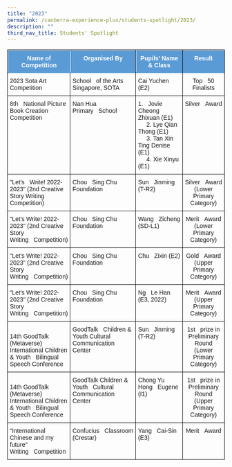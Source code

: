 ```yaml
---
title: "2023"
permalink: /canberra-experience-plus/students-spotlight/2023/
description: ""
third_nav_title: Students' Spotlight
---
```

<style type="text/css">
.tg  {border-collapse:collapse;border-spacing:0;}
.tg td{border-color:black;border-style:solid;border-width:1px;font-family:Arial, sans-serif;font-size:14px;
  overflow:hidden;padding:10px 5px;word-break:normal;}
.tg th{border-color:black;border-style:solid;border-width:1px;font-family:Arial, sans-serif;font-size:14px;
  font-weight:normal;overflow:hidden;padding:10px 5px;word-break:normal;}
.tg .tg-baqh{text-align:center;vertical-align:top}
.tg .tg-y5cp{background-color:#5b9bd5;color:#ffffff;font-weight:bold;position:-webkit-sticky;position:sticky;text-align:center;
  top:-1px;vertical-align:top;will-change:transform}
.tg .tg-0lax{text-align:left;vertical-align:top}
.tg .tg-brl1{color:#222;text-align:left;vertical-align:top}
.tg .tg-7zrl{text-align:left;vertical-align:bottom}
</style>
<table class="tg">
<thead>
  <tr>
    <th class="tg-y5cp">Name of   Competition</th>
    <th class="tg-y5cp">Organised By</th>
    <th class="tg-y5cp">Pupils' Name   &amp; Class</th>
    <th class="tg-y5cp">Result</th>
    <th class="tg-y5cp">Level<br>     (Zonal/National/International)</th>
  </tr>
</thead>
<tbody>
  <tr>
    <td class="tg-0lax">2023 Sota Art Competition</td>
    <td class="tg-0lax">School&nbsp;&nbsp;&nbsp;of the Arts Singapore, SOTA</td>
    <td class="tg-0lax"> Cai Yuchen (E2)</td>
    <td class="tg-baqh">Top&nbsp;&nbsp;&nbsp;50 Finalists</td>
    <td class="tg-baqh">National</td>
  </tr>
  <tr>
    <td class="tg-brl1">8th&nbsp;&nbsp;&nbsp;National Picture Book Creation Competition</td>
    <td class="tg-0lax">Nan Hua Primary&nbsp;&nbsp;&nbsp;School</td>
    <td class="tg-0lax">1.&nbsp;&nbsp;&nbsp;Jovie Cheong Zhixuan (E1)<br>&nbsp;&nbsp;&nbsp;&nbsp;&nbsp;2. Lye Qian Thong (E1)<br>&nbsp;&nbsp;&nbsp;&nbsp;&nbsp;3. Tan Xin Ting Denise (E1)<br>&nbsp;&nbsp;&nbsp;&nbsp;&nbsp;4. Xie Xinyu (E1)</td>
    <td class="tg-baqh">Silver&nbsp;&nbsp;&nbsp;Award</td>
    <td class="tg-baqh">National</td>
  </tr>
  <tr>
    <td class="tg-0lax">"Let's&nbsp;&nbsp;&nbsp;Write! 2022-2023" (2nd Creative Story Writing Competition)</td>
    <td class="tg-0lax">Chou&nbsp;&nbsp;&nbsp;Sing Chu Foundation</td>
    <td class="tg-0lax">Sun&nbsp;&nbsp;&nbsp;Jinming (T-R2)</td>
    <td class="tg-baqh">Silver&nbsp;&nbsp;&nbsp;Award (Lower Primary Category)</td>
    <td class="tg-baqh">National</td>
  </tr>
  <tr>
    <td class="tg-0lax">"Let's Write! 2022-2023" (2nd Creative Story Writing&nbsp;&nbsp;&nbsp;Competition)</td>
    <td class="tg-0lax">Chou&nbsp;&nbsp;&nbsp;Sing Chu Foundation</td>
    <td class="tg-0lax">Wang&nbsp;&nbsp;&nbsp;Zicheng (SD-L1)</td>
    <td class="tg-baqh">Merit&nbsp;&nbsp;&nbsp;Award (Lower Primary Category)</td>
    <td class="tg-baqh">National</td>
  </tr>
  <tr>
    <td class="tg-0lax">"Let's Write! 2022-2023" (2nd Creative Story Writing&nbsp;&nbsp;&nbsp;Competition)</td>
    <td class="tg-0lax">Chou&nbsp;&nbsp;&nbsp;Sing Chu Foundation</td>
    <td class="tg-0lax">Chu&nbsp;&nbsp;&nbsp;Zixin (E2)</td>
    <td class="tg-baqh">Gold&nbsp;&nbsp;&nbsp;Award (Upper Primary Category)</td>
    <td class="tg-baqh">National</td>
  </tr>
  <tr>
    <td class="tg-0lax">"Let's Write! 2022-2023" (2nd Creative Story Writing&nbsp;&nbsp;&nbsp;Competition)</td>
    <td class="tg-0lax">Chou&nbsp;&nbsp;&nbsp;Sing Chu Foundation</td>
    <td class="tg-0lax">Ng&nbsp;&nbsp;&nbsp;Le Han (E3, 2022)</td>
    <td class="tg-baqh">Merit&nbsp;&nbsp;&nbsp;Award (Upper Primary Category)</td>
    <td class="tg-baqh">National</td>
  </tr>
  <tr>
    <td class="tg-7zrl">14th GoodTalk (Metaverse) International Children &amp; Youth&nbsp;&nbsp;&nbsp;Bilingual Speech Conference</td>
    <td class="tg-0lax">GoodTalk&nbsp;&nbsp;&nbsp;Children &amp; Youth Cultural Communication Center</td>
    <td class="tg-0lax">Sun&nbsp;&nbsp;&nbsp;Jinming (T-R2)</td>
    <td class="tg-baqh">1st&nbsp;&nbsp;&nbsp;prize in Preliminary Round (Lower Primary Category)</td>
    <td class="tg-baqh">International</td>
  </tr>
  <tr>
    <td class="tg-7zrl">14th GoodTalk (Metaverse) International Children &amp; Youth&nbsp;&nbsp;&nbsp;Bilingual Speech Conference</td>
    <td class="tg-0lax">GoodTalk Children &amp; Youth&nbsp;&nbsp;&nbsp;Cultural Communication Center</td>
    <td class="tg-0lax">Chong Yu Hong&nbsp;&nbsp;&nbsp;Eugene (I1)</td>
    <td class="tg-baqh">1st&nbsp;&nbsp;&nbsp;prize in Preliminary Round (Upper Primary Category)</td>
    <td class="tg-baqh">International</td>
  </tr>
  <tr>
    <td class="tg-0lax">"International Chinese and my future" Writing&nbsp;&nbsp;&nbsp;Competition</td>
    <td class="tg-0lax">Confucius&nbsp;&nbsp;&nbsp;Classroom (Crestar)</td>
    <td class="tg-0lax">Yang&nbsp;&nbsp;&nbsp;Cai-Sin (E3)</td>
    <td class="tg-baqh">Merit&nbsp;&nbsp;&nbsp;Award</td>
    <td class="tg-baqh">National</td>
  </tr>
</tbody>
</table>
